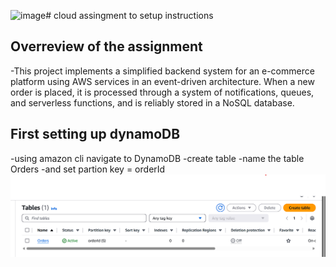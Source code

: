 ![image](https://github.com/user-attachments/assets/7bde04ae-cda9-4d5f-bc44-13d55d00a378)# cloud assingment to setup instructions

## Overreview of the assignment
-This project implements a simplified backend system for an e-commerce platform using AWS services in an event-driven architecture. When a new order is placed, it is processed through a system of notifications, queues, and serverless functions, and is reliably stored in a NoSQL database.
## First setting up dynamoDB
-using amazon cli navigate to DynamoDB
-create table 
-name the table Orders
-and set partion key = orderId
![Alt text](image.png)




